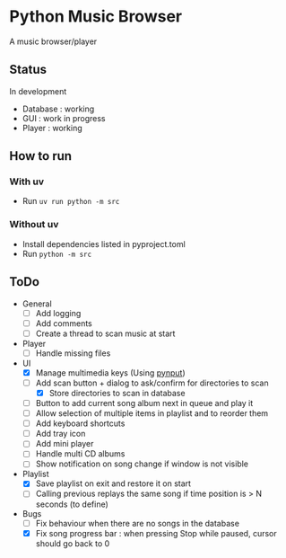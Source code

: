 # Python Music Browser

A music browser/player

## Status

In development

- Database : working
- GUI : work in progress
- Player : working

## How to run

### With uv

- Run `uv run python -m src`

### Without uv

- Install dependencies listed in pyproject.toml
- Run `python -m src`

## ToDo

- General
  - [ ] Add logging
  - [ ] Add comments
  - [ ] Create a thread to scan music at start
- Player
  - [ ] Handle missing files
- UI
  - [x] Manage multimedia keys (Using [pynput](https://github.com/moses-palmer/pynput))
  - [ ] Add scan button + dialog to ask/confirm for directories to scan
    - [x] Store directories to scan in database
  - [ ] Button to add current song album next in queue and play it
  - [ ] Allow selection of multiple items in playlist and to reorder them
  - [ ] Add keyboard shortcuts
  - [ ] Add tray icon
  - [ ] Add mini player
  - [ ] Handle multi CD albums
  - [ ] Show notification on song change if window is not visible
- Playlist
  - [x] Save playlist on exit and restore it on start
  - [ ] Calling previous replays the same song if time position is > N seconds (to define)
- Bugs
  - [ ] Fix behaviour when there are no songs in the database
  - [x] Fix song progress bar : when pressing Stop while paused, cursor should go back to 0
